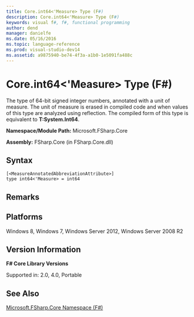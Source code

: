 ```yaml
---
title: Core.int64<'Measure> Type (F#)
description: Core.int64<'Measure> Type (F#)
keywords: visual f#, f#, functional programming
author: dend
manager: danielfe
ms.date: 05/16/2016
ms.topic: language-reference
ms.prod: visual-studio-dev14
ms.assetid: a9875940-be74-4f3a-a1b0-1e5091fa488c 
---
```


# Core.int64<'Measure> Type (F#)

The type of 64-bit signed integer numbers, annotated with a unit of measure. The unit of measure is erased in compiled code and when values of this type are analyzed using reflection. The compiled form of this type is equivalent to **T:System.Int64**.

**Namespace/Module Path:** Microsoft.FSharp.Core

**Assembly:** FSharp.Core (in FSharp.Core.dll)


## Syntax

```
[<MeasureAnnotatedAbbreviationAttribute>]
type int64<'Measure> = int64
```

## Remarks

## Platforms
Windows 8, Windows 7, Windows Server 2012, Windows Server 2008 R2


## Version Information
**F# Core Library Versions**

Supported in: 2.0, 4.0, Portable




## See Also
[Microsoft.FSharp.Core Namespace &#40;F&#35;&#41;](Microsoft.FSharp.Core-Namespace-%5BFSharp%5D.md)

